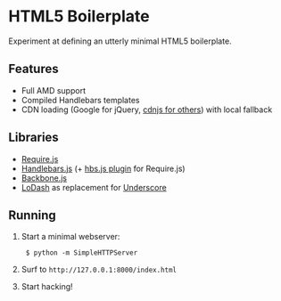 HTML5 Boilerplate
=================

Experiment at defining an utterly minimal HTML5 boilerplate.

Features
--------
* Full AMD support
* Compiled Handlebars templates
* CDN loading (Google for jQuery, [cdnjs for others](http://cdnjs.com/)) with local fallback

Libraries
---------
* [Require.js](http://requirejs.org/)
* [Handlebars.js](http://handlebarsjs.com/) (+ [hbs.js plugin](https://github.com/SlexAxton/require-handlebars-plugin) for Require.js)
* [Backbone.js](http://backbonejs.org/)
* [LoDash](http://lodash.com/) as replacement for [Underscore](http://underscorejs.org/)

Running
-------
1. Start a minimal webserver:

        $ python -m SimpleHTTPServer

2. Surf to `http://127.0.0.1:8000/index.html`

3. Start hacking!